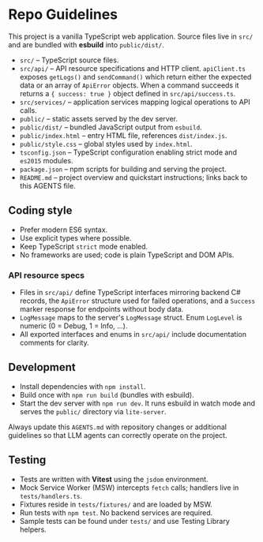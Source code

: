 # Repo Guidelines

This project is a vanilla TypeScript web application. Source files live in `src/` and are bundled with **esbuild** into `public/dist/`.

- `src/` – TypeScript source files.
- `src/api/` – API resource specifications and HTTP client. `apiClient.ts`
  exposes `getLogs()` and `sendCommand()` which return either the expected
  data or an array of `ApiError` objects. When a command succeeds it returns
  a `{ success: true }` object defined in `src/api/success.ts`.
- `src/services/` – application services mapping logical operations to API calls.
- `public/` – static assets served by the dev server.
- `public/dist/` – bundled JavaScript output from `esbuild`.
- `public/index.html` – entry HTML file, references `dist/index.js`.
- `public/style.css` – global styles used by `index.html`.
- `tsconfig.json` – TypeScript configuration enabling strict mode and `es2015` modules.
- `package.json` – npm scripts for building and serving the project.
- `README.md` – project overview and quickstart instructions; links back to this AGENTS file.

## Coding style
- Prefer modern ES6 syntax.
- Use explicit types where possible.
- Keep TypeScript `strict` mode enabled.
- No frameworks are used; code is plain TypeScript and DOM APIs.

### API resource specs
- Files in `src/api/` define TypeScript interfaces mirroring backend C# records,
  the `ApiError` structure used for failed operations, and a `Success` marker
  response for endpoints without body data.
- `LogMessage` maps to the server's `LogMessage` struct. Enum `LogLevel` is
  numeric (0 = Debug, 1 = Info, …).
- All exported interfaces and enums in `src/api/` include documentation
  comments for clarity.

## Development
- Install dependencies with `npm install`.
- Build once with `npm run build` (bundles with esbuild).
- Start the dev server with `npm run dev`. It runs esbuild in watch mode and serves the `public/` directory via `lite-server`.

Always update this `AGENTS.md` with repository changes or additional guidelines so that LLM agents can correctly operate on the project.

## Testing
- Tests are written with **Vitest** using the `jsdom` environment.
- Mock Service Worker (MSW) intercepts `fetch` calls; handlers live in `tests/handlers.ts`.
- Fixtures reside in `tests/fixtures/` and are loaded by MSW.
- Run tests with `npm test`. No backend services are required.
- Sample tests can be found under `tests/` and use Testing Library helpers.
